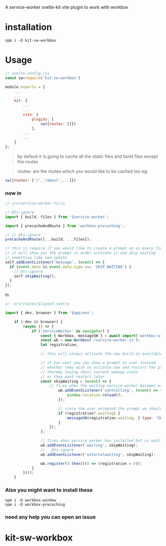 A service-worker svelte-kit vite plugin to work with workbox

# installation

`npm i -D kit-sw-workbox`

# Usage

```js
// svelte.config.cjs
const sw=require('kit-sw-workbox')

module.exports = {
    ...
    ...
	kit: {
        ...
        ...
		vite: {
			plugins: [
                sw({routes: []})
            ],
        ...
        ...
	}
};
```

> by default it is going to cache all the static files and build files except the routes

> routes: are the routes which you would like to be cached too
> eg:

```js
sw({routes: ['/','/about',...]})
```

### now in

```js
// src/service-worker.ts/js

// @ts-ignore
import { build, files } from '$service-worker';

import { precacheAndRoute } from 'workbox-precaching';

// // @ts-ignore
precacheAndRoute([...build, ...files]);

// this is require if you would like to create a prompt on so every time a new build is available
// it will show you the prompt in order activate it and skip waiting
// something like new update
self.addEventListener('message', (event) => {
  if (event.data && event.data.type === 'SKIP_WAITING') {
    // @ts-ignore
    self.skipWaiting();
  }
});
```

in

```js
//  src/routes/$layout.svelte

import { dev, browser } from '$app/env';

	if (!dev && browser) {
		(async () => {
			if ('serviceWorker' in navigator) {
				const { Workbox, messageSW } = await import('workbox-window');
				const wb = new Workbox('/service-worker.js');
				let registration;

                // this will always activate the new build on available

                // if you want you can show a prompt to user instead
                // whether they wish to actiavte now and restart the page
                // thereby losing their current webapp state
                // or they want restart later
				const skipWaiting = (event) => {
					// fires when the waiting service worker becomes active
                        wb.addEventListener('controlling', (event) => {
                            window.location.reload();
                        });

                        // since the user accepted the prompt we should skip_waiting
                        if (registration?.waiting) {
                            messageSW(registration.waiting, { type: 'SKIP_WAITING' });
                        }
					});
				};

				// fires when service worker has installed but is waiting to activate.
				wb.addEventListener('waiting', skipWaiting);
				//   @ts-ignore
				wb.addEventListener('externalwaiting', skipWaiting);

				wb.register().then((r) => (registration = r));
			}
		})();
	}
```

### Also you might want to install these

```
npm i -D workbox-window
npm i -D workbox-precaching
```

### need any help you can open an issue

# kit-sw-workbox
